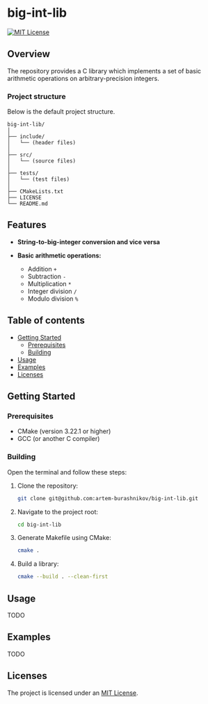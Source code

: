 # big-int-lib

[![MIT License][license-shield]][license-url]

## Overview

The repository provides a C library which implements a set of basic arithmetic operations on arbitrary-precision integers.

### Project structure

Below is the default project structure.

```ignorelang
big-int-lib/
│
├── include/
│   └── (header files)
│
├── src/
│   └── (source files)
│
├── tests/
│   └── (test files)
│
├── CMakeLists.txt
├── LICENSE
└── README.md
```

## Features

- **String-to-big-integer conversion and vice versa**

- **Basic arithmetic operations:** 
    - Addition `+`
    - Subtraction `-`
    - Multiplication `*`
    - Integer division `/`
    - Modulo division `%`

## Table of contents

- [Getting Started](#getting-started)
  - [Prerequisites](#prerequisites)
  - [Building](#building)
- [Usage](#usage)
- [Examples](#examples)
- [Licenses](#licenses)

## Getting Started

### Prerequisites

- CMake (version 3.22.1 or higher)
- GCC (or another C compiler)

### Building

Open the terminal and follow these steps:

1. Clone the repository:

    ```sh
    git clone git@github.com:artem-burashnikov/big-int-lib.git
    ```

2. Navigate to the project root:

    ```sh
    cd big-int-lib
    ```

3. Generate Makefile using CMake:

    ```sh
    cmake .
    ```

4. Build a library:

    ```sh
    cmake --build . --clean-first
    ```

## Usage

TODO

## Examples

TODO

## Licenses

The project is licensed under an [MIT License][license-url].

<!-- https://www.markdownguide.org/basic-syntax/#reference-style-links -->
[license-shield]: https://img.shields.io/github/license/artem-burashnikov/big-int-lib.svg?style=for-the-badge&color=blue
[license-url]: LICENSE